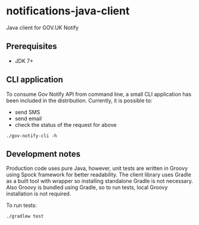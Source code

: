 # notifications-java-client
Java client for GOV.UK Notify

## Prerequisites
- JDK 7+

## CLI application

To consume Gov Notify API from command line, a small CLI application has been included in the distribution.
Currently, it is possible to:
- send SMS
- send email
- check the status of the request for above

```
./gov-notify-cli -h
```

## Development notes

Production code uses pure Java, however, unit tests are written in Groovy using Spock framework for better readability. The client library uses Gradle as a built tool with wrapper so installing standalone Gradle is not necessary. Also Groovy is bundled using Gradle, so to run tests, local Groovy installation is not required.

To run tests:
```
./gradlew test
```
